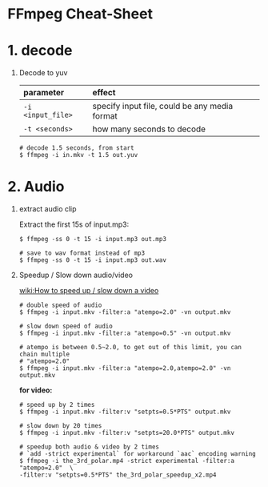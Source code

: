 FFmpeg Cheat-Sheet
================

# 1. decode
1. Decode to yuv

    | parameter | effect |
    | :------ | :------|
    | `-i <input_file>` | specify input file, could be any media format |
    | `-t <seconds>` | how many seconds to decode |

    ```shell
    # decode 1.5 seconds, from start
    $ ffmpeg -i in.mkv -t 1.5 out.yuv
    ```

# 2. Audio

1. extract audio clip

    Extract the first 15s of input.mp3:

    ```shell
    $ ffmpeg -ss 0 -t 15 -i input.mp3 out.mp3

    # save to wav format instead of mp3
    $ ffmpeg -ss 0 -t 15 -i input.mp3 out.wav
    ```

1. Speedup / Slow down audio/video

    [wiki:How to speed up / slow down a video](https://trac.ffmpeg.org/wiki/How%20to%20speed%20up%20/%20slow%20down%20a%20video)

    ```shell
    # double speed of audio
    $ ffmpeg -i input.mkv -filter:a "atempo=2.0" -vn output.mkv

    # slow down speed of audio
    $ ffmpeg -i input.mkv -filter:a "atempo=0.5" -vn output.mkv

    # atempo is between 0.5~2.0, to get out of this limit, you can chain multiple
    # "atempo=2.0"
    $ ffmpeg -i input.mkv -filter:a "atempo=2.0,atempo=2.0" -vn output.mkv
    ```

    **for video:**
    ```shell
    # speed up by 2 times
    $ ffmpeg -i input.mkv -filter:v "setpts=0.5*PTS" output.mkv

    # slow down by 20 times
    $ ffmpeg -i input.mkv -filter:v "setpts=20.0*PTS" output.mkv

    # speedup both audio & video by 2 times
    # `add -strict experimental` for workaround `aac` encoding warning
    $ ffmpeg -i the_3rd_polar.mp4 -strict experimental -filter:a "atempo=2.0"  \
    -filter:v "setpts=0.5*PTS" the_3rd_polar_speedup_x2.mp4
    ```
